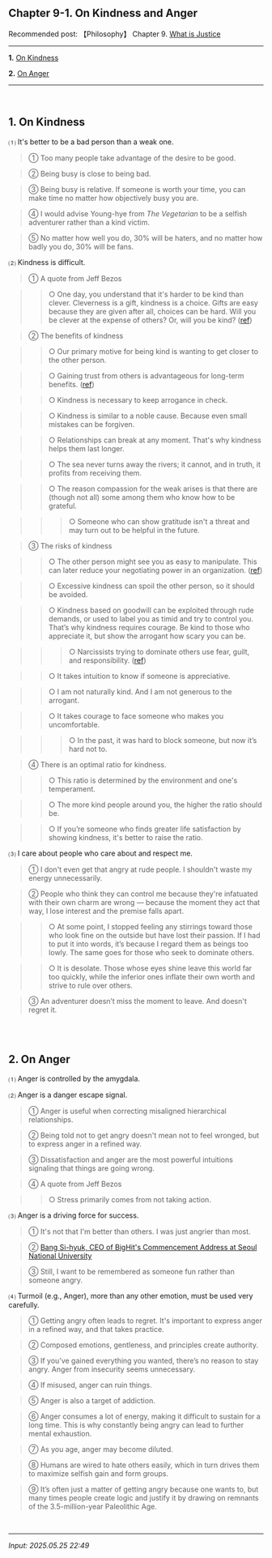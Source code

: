 ## **Chapter 9-1. On Kindness and Anger**

Recommended post: 【Philosophy】 Chapter 9. [What is Justice](https://jb243.github.io/pages/2273)

---

**1.** [On Kindness](#1-on-kindness)

**2.** [On Anger](#2-on-anger)

---

<br>

## **1. On Kindness**

⑴ It's better to be a bad person than a weak one.

> ① Too many people take advantage of the desire to be good.

> ② Being busy is close to being bad.

> ③ Being busy is relative. If someone is worth your time, you can make time no matter how objectively busy you are.

> ④ I would advise Young-hye from *The Vegetarian* to be a selfish adventurer rather than a kind victim.

> ⑤ No matter how well you do, 30% will be haters, and no matter how badly you do, 30% will be fans.

⑵ Kindness is difficult.

> ① A quote from Jeff Bezos

>> ○ One day, you understand that it's harder to be kind than clever. Cleverness is a gift, kindness is a choice. Gifts are easy because they are given after all, choices can be hard. Will you be clever at the expense of others? Or, will you be kind? ([ref](https://www.youtube.com/watch?v=YmZSdWKiQdw&t=316s))

> ② The benefits of kindness

>> ○ Our primary motive for being kind is wanting to get closer to the other person.

>> ○ Gaining trust from others is advantageous for long-term benefits. ([ref](https://youtube.com/shorts/LDNo0sZQiUY?si=0JxsNeLci6OtGbg8))  

>> ○ Kindness is necessary to keep arrogance in check.

>> ○ Kindness is similar to a noble cause. Because even small mistakes can be forgiven.

>> ○ Relationships can break at any moment. That's why kindness helps them last longer.

>> ○ The sea never turns away the rivers; it cannot, and in truth, it profits from receiving them.

>> ○ The reason compassion for the weak arises is that there are (though not all) some among them who know how to be grateful.

>>> ○ Someone who can show gratitude isn't a threat and may turn out to be helpful in the future.

> ③ The risks of kindness

>> ○ The other person might see you as easy to manipulate. This can later reduce your negotiating power in an organization. ([ref](https://youtube.com/shorts/qWN7W3GNNZo?si=dNG01OqvNUMFe0uk))

>> ○ Excessive kindness can spoil the other person, so it should be avoided.

>> ○ Kindness based on goodwill can be exploited through rude demands, or used to label you as timid and try to control you. That’s why kindness requires courage. Be kind to those who appreciate it, but show the arrogant how scary you can be.

>>> ○ Narcissists trying to dominate others use fear, guilt, and responsibility. ([ref](https://www.youtube.com/shorts/LDsStdjhUGI))

>> ○ It takes intuition to know if someone is appreciative.

>> ○ I am not naturally kind. And I am not generous to the arrogant.

>> ○ It takes courage to face someone who makes you uncomfortable.

>>> ○ In the past, it was hard to block someone, but now it’s hard not to.

> ④ There is an optimal ratio for kindness.

>> ○ This ratio is determined by the environment and one's temperament.

>> ○ The more kind people around you, the higher the ratio should be.

>> ○ If you’re someone who finds greater life satisfaction by showing kindness, it's better to raise the ratio.

 ⑶ I care about people who care about and respect me.

> ① I don't even get that angry at rude people. I shouldn't waste my energy unnecessarily.

> ② People who think they can control me because they're infatuated with their own charm are wrong — because the moment they act that way, I lose interest and the premise falls apart.

>> ○ At some point, I stopped feeling any stirrings toward those who look fine on the outside but have lost their passion. If I had to put it into words, it’s because I regard them as beings too lowly. The same goes for those who seek to dominate others.

>> ○ It is desolate. Those whose eyes shine leave this world far too quickly, while the inferior ones inflate their own worth and strive to rule over others.

> ③ An adventurer doesn’t miss the moment to leave. And doesn't regret it.

<br>

<br>

## **2. On Anger**

⑴ Anger is controlled by the amygdala.

⑵ Anger is a danger escape signal.

> ① Anger is useful when correcting misaligned hierarchical relationships.

> ② Being told not to get angry doesn't mean not to feel wronged, but to express anger in a refined way.

> ③ Dissatisfaction and anger are the most powerful intuitions signaling that things are going wrong.

> ④ A quote from Jeff Bezos

>> ○ Stress primarily comes from not taking action.

⑶ Anger is a driving force for success.

> ① It's not that I'm better than others. I was just angrier than most.

> ② [Bang Si-hyuk, CEO of BigHit's Commencement Address at Seoul National University](https://www.chosun.com/site/data/html_dir/2019/02/26/2019022603880.html)

> ③ Still, I want to be remembered as someone fun rather than someone angry.

⑷ Turmoil (e.g., Anger), more than any other emotion, must be used very carefully.

> ① Getting angry often leads to regret. It's important to express anger in a refined way, and that takes practice.

> ② Composed emotions, gentleness, and principles create authority.

> ③ If you’ve gained everything you wanted, there’s no reason to stay angry. Anger from insecurity seems unnecessary.

> ④ If misused, anger can ruin things.

> ⑤ Anger is also a target of addiction.

> ⑥ Anger consumes a lot of energy, making it difficult to sustain for a long time. This is why constantly being angry can lead to further mental exhaustion.

> ⑦ As you age, anger may become diluted.

> ⑧ Humans are wired to hate others easily, which in turn drives them to maximize selfish gain and form groups. 

> ⑨ It’s often just a matter of getting angry because one wants to, but many times people create logic and justify it by drawing on remnants of the 3.5-million-year Paleolithic Age.

<br>

---

_Input: 2025.05.25 22:49_
